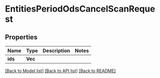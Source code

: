 # EntitiesPeriodOdsCancelScanRequest

## Properties

Name | Type | Description | Notes
------------ | ------------- | ------------- | -------------
**ids** | **Vec<String>** |  |

[[Back to Model list]](../README.md#documentation-for-models) [[Back to API list]](../README.md#documentation-for-api-endpoints) [[Back to README]](../README.md)
